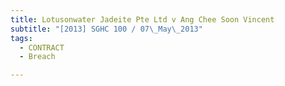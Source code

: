 ```yaml
---
title: Lotusonwater Jadeite Pte Ltd v Ang Chee Soon Vincent
subtitle: "[2013] SGHC 100 / 07\_May\_2013"
tags:
  - CONTRACT
  - Breach

---
```



